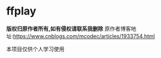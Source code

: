 # ffplay
**版权归原作者所有,如有侵权请联系我删除**
原作者博客地址:https://www.cnblogs.com/mcodec/articles/1933754.html

本项目仅供个人学习使用

